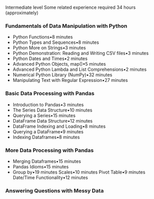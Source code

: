 Intermediate level
Some related experience required
34 hours (approximately)

### Fundamentals of Data Manipulation with Python
- Python Functions•8 minutes
- Python Types and Sequences•8 minutes
- Python More on Strings•3 minutes
- Python Demonstration: Reading and Writing CSV files•3 minutes
- Python Dates and Times•2 minutes
- Advanced Python Objects, map()•5 minutes
- Advanced Python Lambda and List Comprehensions•2 minutes
- Numerical Python Library (NumPy)•32 minutes
- Manipulating Text with Regular Expression•27 minutes

### Basic Data Processing with Pandas
- Introduction to Pandas•3 minutes
- The Series Data Structure•10 minutes
- Querying a Series•15 minutes
- DataFrame Data Structure•12 minutes
- DataFrame Indexing and Loading•8 minutes
- Querying a DataFrame•9 minutes
- Indexing Dataframes•8 minutes

### More Data Processing with Pandas
- Merging Dataframes•15 minutes
- Pandas Idioms•15 minutes
- Group by•19 minutes
Scales•10 minutes
Pivot Table•9 minutes
Date/Time Functionality•12 minutes

### Answering Questions with Messy Data

</br> 